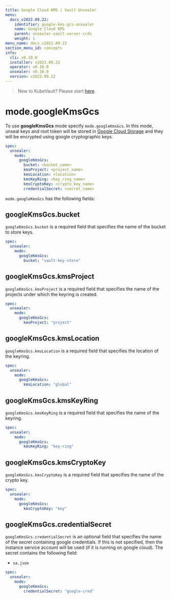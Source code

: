 ```yaml
---
title: Google Cloud KMS | Vault Unsealer
menu:
  docs_v2022.09.22:
    identifier: google-kms-gcs-unsealer
    name: Google Cloud KMS
    parent: unsealer-vault-server-crds
    weight: 1
menu_name: docs_v2022.09.22
section_menu_id: concepts
info:
  cli: v0.10.0
  installer: v2022.09.22
  operator: v0.10.0
  unsealer: v0.10.0
  version: v2022.09.22
---
```


> New to KubeVault? Please start [here](/docs/v2022.09.22/concepts/README).

# mode.googleKmsGcs

To use **googleKmsGcs** mode specify `mode.googleKmsGcs`. In this mode, unseal keys and root token will be stored in [Google Cloud Storage](https://cloud.google.com/storage/docs/) and they will be encrypted using google cryptographic keys.

```yaml
spec:
  unsealer:
    mode:
      googleKmsGcs:
        bucket: <bucket_name>
        kmsProject: <project_name>
        kmsLocation: <location>
        kmsKeyRing: <key_ring_name>
        kmsCryptoKey: <crypto_key_name>
        credentialSecret: <secret_name>
```

`mode.googleKmsGcs` has the following fields:

## googleKmsGcs.bucket

`googleKmsGcs.bucket` is a required field that specifies the name of the bucket to store keys.

```yaml
spec:
  unsealer:
    mode:
      googleKmsGcs:
        bucket: "vault-key-store"
```

## googleKmsGcs.kmsProject

`googleKmsGcs.kmsProject` is a required field that specifies the name of the projects under which the keyring is created.

```yaml
spec:
  unsealer:
    mode:
      googleKmsGcs:
        kmsProject: "project"
```

## googleKmsGcs.kmsLocation

`googleKmsGcs.kmsLocation` is a required field that specifies the location of the keyring.

```yaml
spec:
  unsealer:
    mode:
      googleKmsGcs:
        kmsLocation: "global"
```

## googleKmsGcs.kmsKeyRing

`googleKmsGcs.kmsKeyRing` is a required field that specifies the name of the keyring.

```yaml
spec:
  unsealer:
    mode:
      googleKmsGcs:
        kmsKeyRing: "key-ring"
```

## googleKmsGcs.kmsCryptoKey

`googleKmsGcs.kmsCryptoKey` is a required field that specifies the name of the crypto key.

```yaml
spec:
  unsealer:
    mode:
      googleKmsGcs:
        kmsCryptoKey: "key"
```

## googleKmsGcs.credentialSecret

`googleKmsGcs.credentialSecret` is an optional field that specifies the name of the secret containing google credentials. If this is not specified, then the instance service account will be used (if it is running on google cloud). The secret contains the following field:

- `sa.json`

```yaml
spec:
  unsealer:
    mode:
      googleKmsGcs:
        credentialSecret: "google-cred"
```
